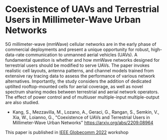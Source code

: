 # Coexistence of UAVs and Terrestrial Users in Millimeter-Wave Urban Networks
5G millimeter-wave (mmWave) cellular networks are in the early phase of commercial deployments and present a unique opportunity for robust, high-data-rate communication to unmanned aerial vehicles (UAVs). A fundamental question is whether and how mmWave networks designed for terrestrial users should be modified to serve UAVs. The paper invokes realistic cell layouts, antenna patterns, and channel models trained from extensive ray tracing data to assess the performance of various network alternatives. Importantly, the study considers the addition of dedicated uptilted rooftop-mounted cells for aerial coverage, as well as novel spectrum sharing modes between terrestrial and aerial network operators. The effect of power control and of multiuser multiple-input multiple-output are also studied.

* Kang, S., Mezzavilla, M., Lozano, A., Geraci, G., Rangan, S., Semkin, V., Xia, W., Loianno, G., "Coexistence of UAVs and Terrestrial Users in Millimeter-Wave Urban Networks"
https://arxiv.org/abs/2209.08964


This paper is published in [IEEE Globecomm 2022](https://globecom2022.ieee-globecom.org/) workshop
